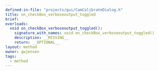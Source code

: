 ```yaml
---
defined-in-file: "projects/gui/CamCalibrateDialog.h"
title: on_checkBox_verboseoutput_toggled
brief:
overloads:
  void on_checkBox_verboseoutput_toggled():
    signature_with_names: void on_checkBox_verboseoutput_toggled()
    description: __MISSING__
    return: __OPTIONAL__
layout: method
owner: gwjensen
tags:
  - method
---
```

